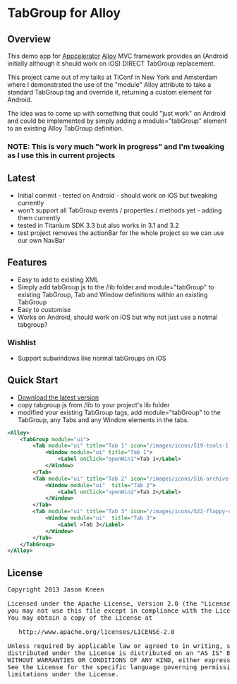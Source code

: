# TabGroup for Alloy 

## Overview
This demo app for [Appcelerator](http://www.appcelerator.com) [Alloy](http://projects.appcelerator.com/alloy/docs/Alloy-bootstrap/index.html) MVC framework provides an (Android initially although it should work on iOS) DIRECT TabGroup replacement.

This project came out of my talks at TiConf in New York and Amsterdam where I demonstrated the use of the "module" Alloy attribute to take a standard TabGroup tag and override it, returning a custom element for Android.

The idea was to come up with something that could "just work" on Android and could be implemented by simply adding a module="tabGroup" element to an existing Alloy TabGroup definition.

### NOTE: This is very much "work in progress" and I'm tweaking as I use this in current projects

## Latest
* Initial commit - tested on Android - should work on iOS but tweaking currently
* won't support all TabGroup events / properties / methods yet - adding them currently
* tested in Titanium SDK 3.3 but also works in 3.1 and 3.2
* test project removes the actionBar for the whole project so we can use our own NavBar

## Features
* Easy to add to existing XML
* Simply add tabGroup.js to the /lib folder and module="tabGroup" to existing TabGroup, Tab and Window definitions within an existing TabGroup
* Easy to customise
* Works on Android, should work on iOS but why not just use a notmal tabgroup?

### Wishlist
* Support subwindows like normal tabGroups on iOS


## Quick Start
* [Download the latest version](https://github.com/jasonkneen/com.jasonkneen.tabdemo) 
* copy tabgroup.js from /lib to your project's lib folder
* modified your existing TabGroup tags, add module="tabGroup" to the TabGroup, any Tabs and any Window elements in the tabs.

```xml
<Alloy>
	<TabGroup module="ui">
		<Tab module="ui" title="Tab 1" icon="/images/icons/519-tools-1.png" activeIcon="/images/icons/519-tools-1_active.png" activeColor="#fff">
			<Window module="ui" title="Tab 1">
				<Label onClick="openWin1">Tab 1</Label>
			</Window>
		</Tab>
		<Tab module="ui" title="Tab 2" icon="/images/icons/516-archive-box.png" activeIcon="/images/icons/516-archive-box_active.png" activeColor="#fff">
			<Window module="ui"  title="Tab 2">
				<Label onClick="openWin2">Tab 2</Label>
			</Window>
		</Tab>
		<Tab module="ui" title="Tab 3" icon="/images/icons/522-floppy-disk.png" activeIcon="/images/icons/522-floppy-disk_active.png" activeColor="#fff">
			<Window module="ui"  title="Tab 3">
				<Label >Tab 3</Label>
			</Window>
		</Tab>
	</TabGroup>
</Alloy>
```
## License

<pre>
Copyright 2013 Jason Kneen

Licensed under the Apache License, Version 2.0 (the "License");
you may not use this file except in compliance with the License.
You may obtain a copy of the License at

   http://www.apache.org/licenses/LICENSE-2.0

Unless required by applicable law or agreed to in writing, software
distributed under the License is distributed on an "AS IS" BASIS,
WITHOUT WARRANTIES OR CONDITIONS OF ANY KIND, either express or implied.
See the License for the specific language governing permissions and
limitations under the License.
</pre>

